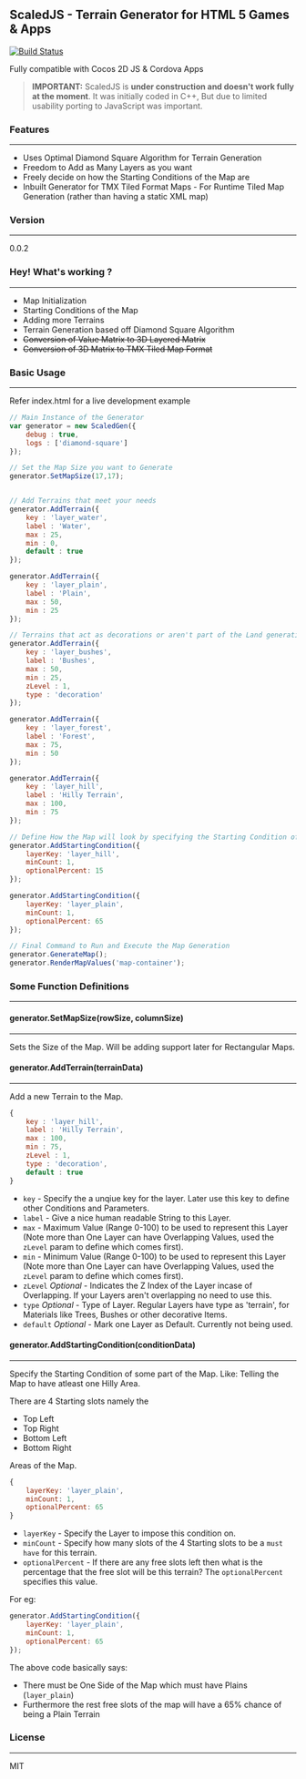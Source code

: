 ## ScaledJS - Terrain Generator for HTML 5 Games & Apps
[![Build Status](https://travis-ci.org/vasumahesh1/scaledjs.svg?branch=master)](https://travis-ci.org/vasumahesh1/scaledjs)

Fully compatible with Cocos 2D JS & Cordova Apps

> **IMPORTANT:**
> ScaledJS is **under construction and doesn't work fully at the moment**.
> It was initially coded in C++, But due to limited usability porting to
> JavaScript was important.

### Features
----
* Uses Optimal Diamond Square Algorithm for Terrain Generation
* Freedom to Add as Many Layers as you want
* Freely decide on how the Starting Conditions of the Map are
* Inbuilt Generator for TMX Tiled Format Maps - For Runtime Tiled Map
  Generation (rather than having a static XML map)

### Version
----
0.0.2

### Hey! What's working ?
----
* Map Initialization
* Starting Conditions of the Map
* Adding more Terrains
* Terrain Generation based off Diamond Square Algorithm
* ~~Conversion of Value Matrix to 3D Layered Matrix~~
* ~~Conversion of 3D Matrix to TMX Tiled Map Format~~



### Basic Usage
----
Refer index.html for a live development example

```js
// Main Instance of the Generator
var generator = new ScaledGen({
	debug : true,
	logs : ['diamond-square']
});

// Set the Map Size you want to Generate
generator.SetMapSize(17,17);


// Add Terrains that meet your needs
generator.AddTerrain({
	key : 'layer_water',
	label : 'Water',
	max : 25,
	min : 0,
	default : true
});

generator.AddTerrain({
	key : 'layer_plain',
	label : 'Plain',
	max : 50,
	min : 25
});

// Terrains that act as decorations or aren't part of the Land generation must be marked as 'decoration'
generator.AddTerrain({
	key : 'layer_bushes',
	label : 'Bushes',
	max : 50,
	min : 25,
	zLevel : 1,
	type : 'decoration'
});

generator.AddTerrain({
	key : 'layer_forest',
	label : 'Forest',
	max : 75,
	min : 50
});

generator.AddTerrain({
	key : 'layer_hill',
	label : 'Hilly Terrain',
	max : 100,
	min : 75
});

// Define How the Map will look by specifying the Starting Condition of the map
generator.AddStartingCondition({
	layerKey: 'layer_hill', 
	minCount: 1,
	optionalPercent: 15
});

generator.AddStartingCondition({
	layerKey: 'layer_plain', 
	minCount: 1,
	optionalPercent: 65
});

// Final Command to Run and Execute the Map Generation
generator.GenerateMap();
generator.RenderMapValues('map-container');
```

### Some Function Definitions
----

#### generator.SetMapSize(rowSize, columnSize)
----
Sets the Size of the Map. Will be adding support later for Rectangular Maps.

#### generator.AddTerrain(terrainData)
----
Add a new Terrain to the Map.

```js
{
	key : 'layer_hill',
	label : 'Hilly Terrain',
	max : 100,
	min : 75,
	zLevel : 1,
	type : 'decoration',
	default : true
}
```
* `key` - Specify the a unqiue key for the layer. Later use this key to define other Conditions and Parameters.
* `label` - Give a nice human readable String to this Layer.
* `max` - Maximum Value (Range 0-100) to be used to represent this Layer (Note more than One Layer can have Overlapping Values, used the `zLevel` param to define which comes first).
* `min` - Minimum Value (Range 0-100) to be used to represent this Layer (Note more than One Layer can have Overlapping Values, used the `zLevel` param to define which comes first).
* `zLevel` *Optional* - Indicates the Z Index of the Layer incase of Overlapping. If your Layers aren't overlapping no need to use this.
* `type` *Optional* - Type of Layer. Regular Layers have type as 'terrain', for Materials like Trees, Bushes or other decorative Items.
* `default` *Optional* - Mark one Layer as Default. Currently not being used.

#### generator.AddStartingCondition(conditionData)
----
Specify the Starting Condition of some part of the Map. Like: Telling the Map to have atleast one Hilly Area.

There are 4 Starting slots namely the 
* Top Left
* Top Right
* Bottom Left
* Bottom Right

Areas of the Map.
```js
{
	layerKey: 'layer_plain', 
	minCount: 1,
	optionalPercent: 65
}
```
* `layerKey` - Specify the Layer to impose this condition on.
* `minCount` - Specify how many slots of the 4 Starting slots to be a `must have` for this terrain.
* `optionalPercent` - If there are any free slots left then what is the percentage that the free slot will be this terrain? The `optionalPercent` specifies this value.

For eg:

```js
generator.AddStartingCondition({
	layerKey: 'layer_plain', 
	minCount: 1,
	optionalPercent: 65
});
```
The above code basically says:
* There must be One Side of the Map which must have Plains (`layer_plain`)
* Furthermore the rest free slots of the map will have a 65% chance of being a Plain Terrain


### License
----

MIT

